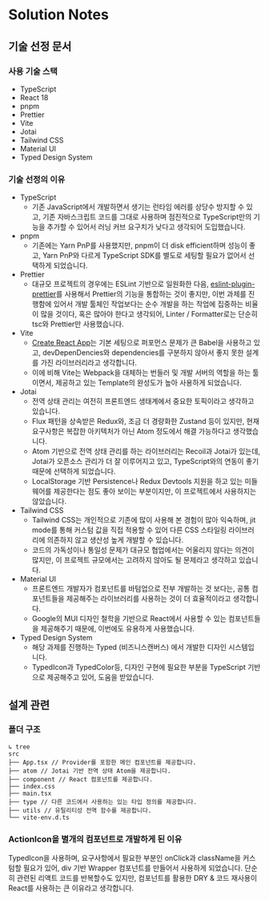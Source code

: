 # Solution Notes

## 기술 선정 문서

### 사용 기술 스택

- TypeScript
- React 18
- pnpm
- Prettier
- Vite
- Jotai
- Tailwind CSS
- Material UI
- Typed Design System

### 기술 선정의 이유

- TypeScript
    - 기존 JavaScript에서 개발하면서 생기는 런타임 에러를 상당수 방지할 수 있고, 기존 자바스크립트 코드를 그대로 사용하며 점진적으로 TypeScript만의 기능을 추가할 수 있어서 러닝 커브 요구치가 낮다고 생각되어 도입했습니다.
- pnpm
    - 기존에는 Yarn PnP를 사용했지만, pnpm이 더 disk efficient하며 성능이 좋고, Yarn PnP와 다르게 TypeScript SDK를 별도로 세팅할 필요가 없어서 선택하게 되었습니다.
- Prettier
    - 대규모 프로젝트의 경우에는 ESLint 기반으로 일원화한 다음, [eslint-plugin-prettier](https://github.com/prettier/eslint-plugin-prettier)를 사용해서 Prettier의 기능을 통합하는 것이 좋지만, 이번 과제를 진행함에 있어서 개발 툴체인 작업보다는 순수 개발을 하는 작업에 집중하는 비율이 많을 것이다, 혹은 많아야 한다고 생각되어, Linter / Formatter로는 단순히 tsc와 Prettier만 사용했습니다.
- Vite
    - [Create React App](https://create-react-app.dev/)는 기본 세팅으로 퍼포먼스 문제가 큰 Babel을 사용하고 있고, devDepenDencies와 dependencies를 구분하지 않아서 좋지 못한 설계를 가진 라이브러리라고 생각합니다.
    - 이에 비해 Vite는 Webpack을 대체하는 번들러 및 개발 서버의 역할을 하는 툴이면서, 제공하고 있는 Template의 완성도가 높아 사용하게 되었습니다.
- Jotai
    - 전역 상태 관리는 여전히 프론트엔드 생태계에서 중요한 토픽이라고 생각하고 있습니다.
    - Flux 패턴을 상속받은 Redux와, 조금 더 경량화한 Zustand 등이 있지만, 현재 요구사항은 복잡한 아키텍처가 아닌 Atom 정도에서 해결 가능하다고 생각했습니다.
    - Atom 기반으로 전역 상태 관리를 하는 라이브러리는 Recoil과 Jotai가 있는데, Jotai가 오픈소스 관리가 더 잘 이루어지고 있고, TypeScript와의 연동이 좋기 때문에 선택하게 되었습니다.
    - LocalStorage 기반 Persistence나 Redux Devtools 지원을 하고 있는 미들웨어를 제공한다는 점도 좋아 보이는 부분이지만, 이 프로젝트에서 사용하지는 않았습니다.
- Tailwind CSS
    - Tailwind CSS는 개인적으로 기존에 많이 사용해 본 경험이 많아 익숙하며, jit mode를 통해 커스텀 값을 직접 적용할 수 있어 다른 CSS 스타일링 라이브러리에 의존하지 않고 생산성 높게 개발할 수 있습니다.
    - 코드의 가독성이나 통일성 문제가 대규모 협업에서는 어울리지 않다는 의견이 많지만, 이 프로젝트 규모에서는 고려하지 않아도 될 문제라고 생각하고 있습니다.
- Material UI
    - 프론트엔드 개발자가 컴포넌트를 바텀업으로 전부 개발하는 것 보다는, 공통 컴포넌트들을 제공해주는 라이브러리를 사용하는 것이 더 효율적이라고 생각합니다.
    - Google의 MUI 디자인 철학을 기반으로 React에서 사용할 수 있는 컴포넌트들을 제공해주기 때문에, 이번에도 유용하게 사용했습니다.
- Typed Design System
    - 해당 과제를 진행하는 Typed (비즈니스캔버스) 에서 개발한 디자인 시스템입니다.
    - TypedIcon과 TypedColor등, 디자인 구현에 필요한 부분을 TypeScript 기반으로 제공해주고 있어, 도움을 받았습니다.

## 설계 관련

### 폴더 구조

```
↳ tree
src
├── App.tsx // Provider를 포함한 메인 컴포넌트를 제공합니다.
├── atom // Jotai 기반 전역 상태 Atom을 제공합니다.
├── component // React 컴포넌트를 제공합니다.
├── index.css
├── main.tsx
├── type // 다른 코드에서 사용하는 있는 타입 정의를 제공합니다.
├── utils // 유틸리티성 전역 함수를 제공합니다.
└── vite-env.d.ts
```

### ActionIcon을 별개의 컴포넌트로 개발하게 된 이유

TypedIcon을 사용하며, 요구사항에서 필요한 부분인 onClick과 className을 커스텀할 필요가 있어, div 기반 Wrapper 컴포넌트를 만들어서 사용하게 되었습니다.
단순히 관련된 리액트 코드를 반복할수도 있지만, 컴포넌트를 활용한 DRY & 코드 재사용이 React를 사용하는 큰 이유라고 생각합니다.